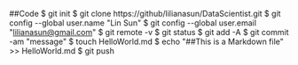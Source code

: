 ##Code
$ git init
$ git clone https://github/lilianasun/DataScientist.git
$ git config --global user.name "Lin Sun"
$ git config --global user.email "lilianasun@gmail.com"
$ git remote -v
$ git status
$ git add -A
$ git commit -am "message"
$ touch HelloWorld.md
$ echo "##This is a Markdown file" >> HelloWorld.md
$ git push
